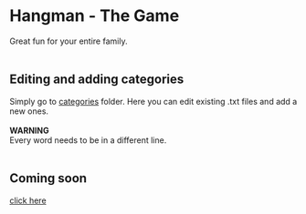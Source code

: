 # Hangman - The Game
Great fun for your entire family.<br /><br />

## Editing and adding categories
Simply go to [categories](/hangman-the-game/Categories) folder.
Here you can edit existing .txt files and add a new ones.<br /><br />
**WARNING**<br />
Every word needs to be in a different line.<br /><br />
## Coming soon<br />
[click here](https://github.com/KindaMe/hangman-the-game/issues/1#issue-1054378256)
